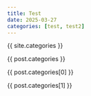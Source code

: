 ```yaml
---
title: Test
date: 2025-03-27
categories: [test, test2]
---
```


{{ site.categories }}  


{{ post.categories }}  

{{ post.categories[0] }}  

{{ post.categories[1] }}
